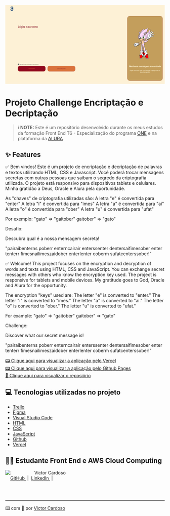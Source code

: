 ﻿<p align="center">
<img 
    src="src/assets/img-challenge-encriptacao.png"
    width="800"
/>
</p>

# Projeto Challenge Encriptação e Decriptação

 > ℹ️ **NOTE:** Este é um repositório desenvolvido durante os meus estudos da formação Front End T6 - Especialização do programa [ONE](https://www.oracle.com/br/education/oracle-next-education/) e na plataforma da [ALURA](https://www.alura.com.br/)

## ✨ Features
✅ Bem vindos! Este é um projeto de encriptação e decriptação de palavras e textos utilizando HTML, CSS e Javascript. Você poderá trocar mensagens secretas com outras pessoas que saibam o segredo da criptografia utilizada. 
O projeto está responsivo para dispositivos tablets e celulares.
Minha gratidão a Deus, Oracle e Alura pela oportunidade.

As "chaves" de criptografia utilizadas são:
A letra "e" é convertida para "enter"
A letra "i" é convertida para "imes"
A letra "a" é convertida para "ai"
A letra "o" é convertida para "ober"
A letra "u" é convertida para "ufat"

Por exemplo:
"gato" => "gaitober"
gaitober" => "gato"

Desafio:

Descubra qual é a nossa mensagem secreta!

"pairaibenterns poberr enterncairair enterssenter dentersaifimesober enter tenterr fimesnailimeszaidober enterlenter coberm sufatcenterssober!"

✅ Welcome! This project focuses on the encryption and decryption of words and texts using HTML, CSS and JavaScript. You can exchange secret messages with others who know the encryption key used. The project is responsive for tablets and mobile devices. My gratitude goes to God, Oracle and Alura for the opportunity. 

The encryption "keys" used are:
The letter "e" is converted to "enter."
The letter "i" is converted to "imes."
The letter "a" is converted to "ai."
The letter "o" is converted to "ober."
The letter "u" is converted to "ufat."

For example:
"gato" => "gaitober"
gaitober" => "gato" 

Challenge: 

Discover what our secret message is!

"pairaibenterns poberr enterncairair enterssenter dentersaifimesober enter tenterr fimesnailimeszaidober enterlenter coberm sufatcenterssober!"

<a href="https://projeto-challenge-one-iniciante-em-programacao.vercel.app/"> 📟 Clique aqui para visualizar a aplicação pelo Vercel</a><br/>
<a href="https://victorsamuraiwol.github.io/Projeto-Challenge-ONE--Iniciante-em-Programacao/"> 📟 Clique aqui para visualizar a aplicação pelo Github Pages</a><br/>
<a href="https://github.com/VictorSamuraiWol/Projeto-Challenge-ONE--Iniciante-em-Programacao" title="View Repository now"> 📜 Clique aqui para visualizar o reposiório</a>

## 💻 Tecnologias utilizadas no projeto

- [Trello](https://trello.com/) 
- [Figma](https://www.figma.com/)
- [Visual Studio Code](https://code.visualstudio.com/)
- [HTML](https://html.com/) 
- [CSS](https://www.w3.org/Style/CSS/Overview.en.html)
- [JavaScript](https://www.javascript.com/)
- [Github](https://github.com/)
- [Vercel](https://vercel.com/)

## 👨‍💻 Estudante Front End e AWS Cloud Computing

<p>
    <img 
      align=left 
      margin=10 
      width=80 
      src="https://github.com/VictorSamuraiWol.png"
    />
    <p>&nbsp&nbsp&nbspVictor Cardoso<br>
    &nbsp&nbsp&nbsp
    <a 
        href="https://github.com/VictorSamuraiWol">
        GitHub
    </a>
    &nbsp;|&nbsp;
    <a 
        href="https://www.linkedin.com/in/victor-cardoso-cloud-front/">
        LinkedIn
    </a>
    &nbsp;|&nbsp;
    </p>
</p>
<br/><br/>

---

⌨️ com 💚 por [Victor Cardoso](https://github.com/VictorSamuraiWol)
